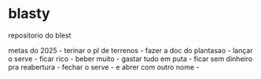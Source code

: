 # blasty
repositorio do blest

metas do 2025 -
terinar o pl de terrenos -
fazer a doc do plantasao  -
lançar o serve -
ficar rico -
beber muito -
gastar tudo em puta -
ficar sem dinheiro pra reabertura -
fechar o serve -
e abrer com outro nome -
